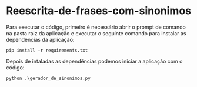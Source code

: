 # Reescrita-de-frases-com-sinonimos

Para executar o código, primeiro é necessário abrir o prompt de comando na pasta raiz da aplicação e executar o seguinte comando para instalar as dependências da aplicação:
```
pip install -r requirements.txt
```
Depois de intaladas as dependências podemos iniciar a aplicação com o código:
```
python .\gerador_de_sinonimos.py
```